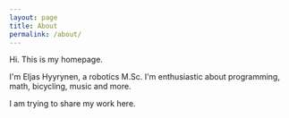 ```yaml
---
layout: page
title: About
permalink: /about/
---
```


Hi. This is my homepage.

I'm Eljas Hyyrynen, a robotics M.Sc. I'm enthusiastic about programming, math, bicycling, music and more.

I am trying to share my work here.